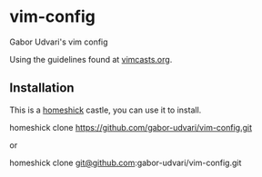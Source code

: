 vim-config
==============

Gabor Udvari's vim config

Using the guidelines found at [vimcasts.org](http://vimcasts.org/episodes/synchronizing-plugins-with-git-submodules-and-pathogen/).

Installation
-------------

This is a [homeshick](https://github.com/andsens/homeshick) castle, you can use it to install.

  homeshick clone https://github.com/gabor-udvari/vim-config.git

or 

  homeshick clone git@github.com:gabor-udvari/vim-config.git
